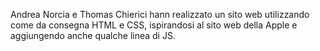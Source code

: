 Andrea Norcia e Thomas Chierici hann realizzato un sito web utilizzando come da consegna HTML e CSS, ispirandosi al sito web della Apple e aggiungendo anche qualche linea di JS.
